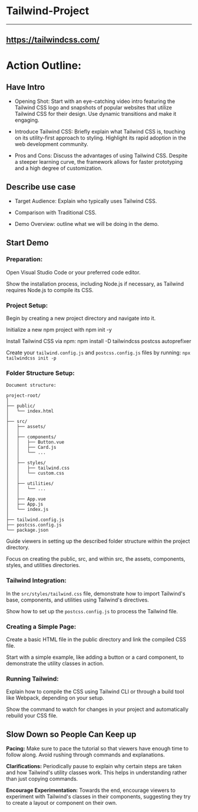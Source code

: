 # Tailwind-Project
---

https://tailwindcss.com/
---
# Action Outline:

## Have Intro

* Opening Shot: Start with an eye-catching video intro featuring the Tailwind CSS logo and snapshots of popular websites that utilize Tailwind CSS for their design. Use dynamic transitions and make it engaging.

* Introduce Tailwind CSS: Briefly explain what Tailwind CSS is, touching on its utility-first approach to styling. Highlight its rapid adoption in the web development community.

* Pros and Cons: Discuss the advantages of using Tailwind CSS. Despite a steeper learning curve, the framework allows for faster prototyping and a high degree of customization.

## Describe use case

* Target Audience: Explain who typically uses Tailwind CSS.

* Comparison with Traditional CSS.

* Demo Overview: outline what we will be doing in the demo.

	
## Start Demo

### Preparation:

Open Visual Studio Code or your preferred code editor.

Show the installation process, including Node.js if necessary, as Tailwind requires Node.js to compile its CSS.

### Project Setup:

Begin by creating a new project directory and navigate into it.

Initialize a new npm project with 
	npm init -y

Install Tailwind CSS via npm: 
	npm install -D tailwindcss postcss autoprefixer

Create your `tailwind.config.js` and `postcss.config.js` files by running:
	`npx tailwindcss init -p`

### Folder Structure Setup:

	Document structure:
	
	project-root/
	│
	├── public/                     
	│   └── index.html              
	│
	├── src/                        
	│   ├── assets/                 
	│   │
	│   ├── components/             
	│   │   ├── Button.vue          
	│   │   ├── Card.js             
	│   │   └── ...
	│   │
	│   ├── styles/                 
	│   │   ├── tailwind.css        
	│   │   └── custom.css          
	│   │
	│   ├── utilities/              
	│   │   └── ...
	│   │
	│   ├── App.vue                 
	│   ├── App.js                  
	│   └── index.js                
	│
	├── tailwind.config.js          
	├── postcss.config.js           
	└── package.json

Guide viewers in setting up the described folder structure within the project directory.

Focus on creating the public, src, and within src, the assets, components, styles, and utilities directories.

### Tailwind Integration:
In the `src/styles/tailwind.css` file, demonstrate how to import Tailwind's base, components, and utilities using Tailwind's directives.

Show how to set up the `postcss.config.js` to process the Tailwind file.

### Creating a Simple Page:

Create a basic HTML file in the public directory and link the compiled CSS file.

Start with a simple example, like adding a button or a card component, to demonstrate the utility classes in action.

### Running Tailwind:
Explain how to compile the CSS using Tailwind CLI or through a build tool like Webpack, depending on your setup.

Show the command to watch for changes in your project and automatically rebuild your CSS file.
	
## Slow Down so People Can Keep up

**Pacing:** Make sure to pace the tutorial so that viewers have enough time to follow along. Avoid rushing through commands and explanations.

**Clarifications:** Periodically pause to explain why certain steps are taken and how Tailwind's utility classes work. This helps in understanding rather than just copying commands.

**Encourage Experimentation:** Towards the end, encourage viewers to experiment with Tailwind's classes in their components, suggesting they try to create a layout or component on their own.             

	
